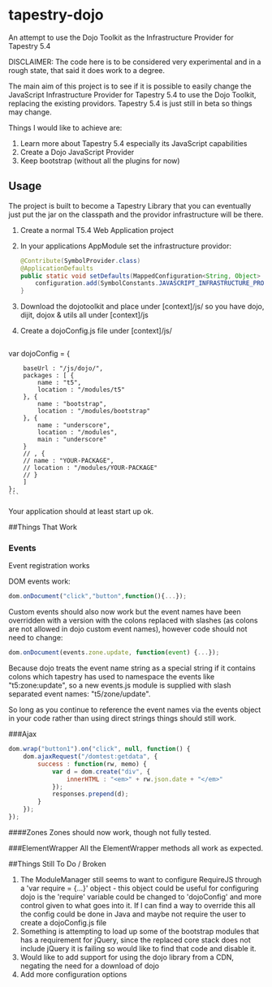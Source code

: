 tapestry-dojo
=============

An attempt to use the Dojo Toolkit as the Infrastructure Provider for Tapestry 5.4

DISCLAIMER: The code here is to be considered very experimental and in a rough state, that said it does work to a degree.

The main aim of this project is to see if it is possible to easily change the JavaScript Infrastructure Provider for Tapestry 5.4 to use the Dojo Toolkit, replacing the existing providors. Tapestry 5.4 is just still in beta so things may change.

Things I would like to achieve are:

1. Learn more about Tapestry 5.4 especially its JavaScript capabilities
2. Create a Dojo JavaScript Provider
3. Keep bootstrap (without all the plugins for now)

## Usage
The project is built to become a Tapestry Library that you can eventually just put the jar on the classpath and the providor infrastructure will be there.

1. Create a normal T5.4 Web Application project
2. In your applications AppModule set the infrastructure providor: 

    ```java
    @Contribute(SymbolProvider.class)
	@ApplicationDefaults
	public static void setDefaults(MappedConfiguration<String, Object> configuration) {
		configuration.add(SymbolConstants.JAVASCRIPT_INFRASTRUCTURE_PROVIDER, "dojo");
	}
    ```
3. Download the dojotoolkit and place under [context]/js/ so you have dojo, dijit, dojox & utils all under [context]/js
4. Create a dojoConfig.js file under [context]/js/
    ```javascript
var dojoConfig = {

        baseUrl : "/js/dojo/",
        packages : [ {
            name : "t5",
            location : "/modules/t5"
	    }, {
		    name : "bootstrap",
		    location : "/modules/bootstrap"
	    }, {
		    name : "underscore",
		    location : "/modules",
		    main : "underscore"
	    }
		// , {
		// name : "YOUR-PACKAGE",
		// location : "/modules/YOUR-PACKAGE"
		// }
	    ]
    };
    ```

Your application should at least start up ok.

##Things That Work
### Events

Event registration works

DOM events work:

```javascript
dom.onDocument("click","button",function(){...});
```

Custom events should also now work but the event names have been overridden with a version with the colons replaced with slashes (as colons are not allowed in dojo custom event names), however code should not need to change: 

```javascript
dom.onDocument(events.zone.update, function(event) {...});
```

Because dojo treats the event name string as a special string if it contains colons which tapestry has used to namespace the events like "t5:zone:update", so a new events.js module is supplied with slash separated event names: "t5/zone/update".

So long as you continue to reference the event names via the events object in your code rather than using direct strings things should still work. 

###Ajax
```javascript
dom.wrap("button1").on("click", null, function() {
    dom.ajaxRequest("/domtest:getdata", {
        success : function(rw, memo) {
            var d = dom.create("div", {
                innerHTML : "<em>" + rw.json.date + "</em>"
            });
            responses.prepend(d);
        }
    });
});
```

####Zones
Zones should now work, though not fully tested. 

###ElementWrapper
All the ElementWrapper methods all work as expected.

##Things Still To Do / Broken
1. The ModuleManager still seems to want to configure RequireJS through a 'var require = {...}' object - this object could be useful for configuring dojo is the 'require' variable could be changed to 'dojoConfig' and more control given to what goes into it. If I can find a way to override this all the config could be done in Java and maybe not require the user to create a dojoConfig.js file
2. Something is attempting to load up some of the bootstrap modules that has a requirement for jQuery, since the replaced core stack does not include jQuery it is failing so would like to find that code and disable it.
3. Would like to add support for using the dojo library from a CDN, negating the need for a download of dojo
4. Add more configuration options

